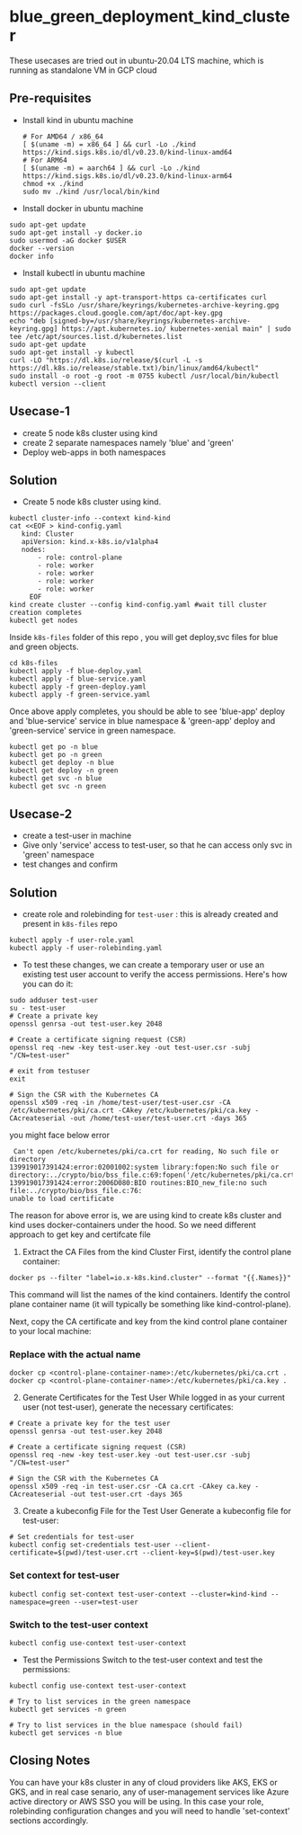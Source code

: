 # blue_green_deployment_kind_cluster

These usecases are tried out in ubuntu-20.04 LTS machine, which is running as standalone VM in GCP cloud

## Pre-requisites
* Install kind in ubuntu machine
  ```
  # For AMD64 / x86_64
  [ $(uname -m) = x86_64 ] && curl -Lo ./kind https://kind.sigs.k8s.io/dl/v0.23.0/kind-linux-amd64
  # For ARM64
  [ $(uname -m) = aarch64 ] && curl -Lo ./kind https://kind.sigs.k8s.io/dl/v0.23.0/kind-linux-arm64
  chmod +x ./kind
  sudo mv ./kind /usr/local/bin/kind
  ```
* Install docker in ubuntu machine
```
sudo apt-get update
sudo apt-get install -y docker.io
sudo usermod -aG docker $USER
docker --version
docker info
```
* Install kubectl in ubuntu machine
```
sudo apt-get update
sudo apt-get install -y apt-transport-https ca-certificates curl
sudo curl -fsSLo /usr/share/keyrings/kubernetes-archive-keyring.gpg https://packages.cloud.google.com/apt/doc/apt-key.gpg
echo "deb [signed-by=/usr/share/keyrings/kubernetes-archive-keyring.gpg] https://apt.kubernetes.io/ kubernetes-xenial main" | sudo tee /etc/apt/sources.list.d/kubernetes.list
sudo apt-get update
sudo apt-get install -y kubectl
curl -LO "https://dl.k8s.io/release/$(curl -L -s https://dl.k8s.io/release/stable.txt)/bin/linux/amd64/kubectl"
sudo install -o root -g root -m 0755 kubectl /usr/local/bin/kubectl
kubectl version --client
```

## Usecase-1 
* create 5 node k8s cluster using kind
* create 2 separate namespaces namely 'blue' and 'green'
* Deploy web-apps in both namespaces

## Solution
* Create 5 node k8s cluster using kind.
```
kubectl cluster-info --context kind-kind
cat <<EOF > kind-config.yaml
   kind: Cluster
   apiVersion: kind.x-k8s.io/v1alpha4
   nodes:
       - role: control-plane
       - role: worker
       - role: worker
       - role: worker
       - role: worker
     EOF
kind create cluster --config kind-config.yaml #wait till cluster creation completes
kubectl get nodes
```
Inside `k8s-files` folder of this repo , you will get deploy,svc files for blue and green objects.
```
cd k8s-files
kubectl apply -f blue-deploy.yaml
kubectl apply -f blue-service.yaml
kubectl apply -f green-deploy.yaml
kubectl apply -f green-service.yaml
```
Once above apply completes, you should be able to see 'blue-app' deploy and 'blue-service' service in blue namespace  & 'green-app' deploy and 'green-service' service in green namespace.
```
kubectl get po -n blue
kubectl get po -n green
kubectl get deploy -n blue
kubectl get deploy -n green
kubectl get svc -n blue
kubectl get svc -n green
```

## Usecase-2
* create a test-user in machine
* Give only 'service' access to test-user, so that he can access only svc in 'green' namespace
* test changes and confirm


## Solution
* create role and rolebinding for `test-user` : this is already created and present in `k8s-files` repo
```
kubectl apply -f user-role.yaml
kubectl apply -f user-rolebinding.yaml
```
* To test these changes, we can create a temporary user or use an existing test user account to verify the access permissions. Here's how you can do it:
```
sudo adduser test-user
su - test-user
# Create a private key
openssl genrsa -out test-user.key 2048

# Create a certificate signing request (CSR)
openssl req -new -key test-user.key -out test-user.csr -subj "/CN=test-user"

# exit from testuser
exit

# Sign the CSR with the Kubernetes CA
openssl x509 -req -in /home/test-user/test-user.csr -CA /etc/kubernetes/pki/ca.crt -CAkey /etc/kubernetes/pki/ca.key -CAcreateserial -out /home/test-user/test-user.crt -days 365
```
you might face below error
```
 Can't open /etc/kubernetes/pki/ca.crt for reading, No such file or directory
139919017391424:error:02001002:system library:fopen:No such file or directory:../crypto/bio/bss_file.c:69:fopen('/etc/kubernetes/pki/ca.crt','r')
139919017391424:error:2006D080:BIO routines:BIO_new_file:no such file:../crypto/bio/bss_file.c:76:
unable to load certificate
```
The reason for above error is, we are using kind to create k8s cluster and kind uses docker-containers under the hood. So we need different approach to get key and certifcate file

1. Extract the CA Files from the kind Cluster
First, identify the control plane container:

```
docker ps --filter "label=io.x-k8s.kind.cluster" --format "{{.Names}}"
```
This command will list the names of the kind containers. Identify the control plane container name (it will typically be something like kind-control-plane).

Next, copy the CA certificate and key from the kind control plane container to your local machine:


### Replace <control-plane-container-name> with the actual name
```
docker cp <control-plane-container-name>:/etc/kubernetes/pki/ca.crt .
docker cp <control-plane-container-name>:/etc/kubernetes/pki/ca.key .
```
2. Generate Certificates for the Test User
While logged in as your current user (not test-user), generate the necessary certificates:
```
# Create a private key for the test user
openssl genrsa -out test-user.key 2048

# Create a certificate signing request (CSR)
openssl req -new -key test-user.key -out test-user.csr -subj "/CN=test-user"

# Sign the CSR with the Kubernetes CA
openssl x509 -req -in test-user.csr -CA ca.crt -CAkey ca.key -CAcreateserial -out test-user.crt -days 365
```
3. Create a kubeconfig File for the Test User
Generate a kubeconfig file for test-user:
```
# Set credentials for test-user
kubectl config set-credentials test-user --client-certificate=$(pwd)/test-user.crt --client-key=$(pwd)/test-user.key
```

### Set context for test-user
```
kubectl config set-context test-user-context --cluster=kind-kind --namespace=green --user=test-user
```

### Switch to the test-user context
```
kubectl config use-context test-user-context
```
* Test the Permissions
Switch to the test-user context and test the permissions:

```
kubectl config use-context test-user-context
```
```
# Try to list services in the green namespace
kubectl get services -n green
```
```
# Try to list services in the blue namespace (should fail)
kubectl get services -n blue
```

## Closing Notes
You can have your k8s cluster in any of cloud providers like AKS, EKS or GKS, and in real case senario, any of user-management services like Azure active directory or AWS SSO you will be using. In this case your role, rolebinding configuration changes and you will need to handle 'set-context' sections accordingly. 







